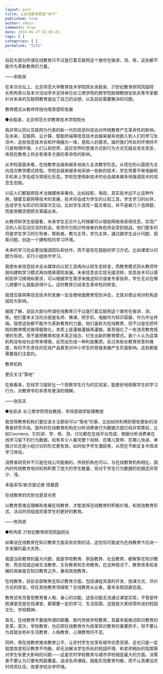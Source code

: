 ```yaml
---
layout: post
title: 让在线教育更接“地气”
published: true
author: admin
comments: true
date: 2014-06-27 02:06:26
tags: [ ]
categories: [ ]
permalink: "5131"
---
```

目前大部分所谓在线教育只不过是打着互联网这个旗号在做讲、测、练，这些都不能作为革新教育的力量。

——余胜泉

在本次论坛上，北京师范大学教育技术学院院长余胜泉、21世纪教育研究院副院长熊丙奇以及本次活动学术支持单位长江商学院的商学院助理教授张凯夫等专家都针对未来的互联网教育提出了自己的设想，以及目前需要解决的问题。

教育模式从教师传授向情景感知发展

●余胜泉，北京师范大学教育技术学院院长

我非常认同以互联网为代表的新一代的信息科技会对传统教育产生革命性的影响。在未来，互联网、云计算、智能终端等信息技术会越来越多地嵌入到人们的学习生活中，这些信息技术会和环境融为一体，感知人的需求。届时我们所处的环境将不只是物理环境，人们认知世界、适应世界的思维方式和行为方式无疑会发生改变，体现在教育上将会有很多方面的革命性的影响。

从学校层面来看，在线教育会越来越多地纳入主流教学形态，从现在的以面授为主向混合教学模式转型。学校会越来越多地采纳一些新的技术，学生带着平板电脑和手机来上学会成为常规化形态。学校在使用新技术时也会越来越多地强调技术的信息生态观。

以前人们都是把技术当做媒体来看待，比如投影、电视，其实技术远不止这种作用，随着互联网等技术的发展，技术将会成为学生的认知工具，学生学习的伙伴，达成学生与知识的深层次互动。比如学生读完一篇文章后，并不是做几个选择题，而是用概念图把文章画出来。

从教师和学生层面看，未来学生无论什么时候都可以借助网络来获得信息，实现广泛的人际互动交流的机会。老师作为知识传授者的角色将会受到挑战，他们更多的将是学生学习的引导者、帮助者。教为主导，学为主体，通过跟学生设计问题、探索问题，创造一个建构性的学习环境。

未来的学习也会更加强调团队和协作，而不是现在鼓励的学习方式。比如课堂以问题为导向，实行小组协作学习。

我想未来信息技术会从媒体向认知工具再向认知生态转变，而教育模式则从教师传授向建构学习模式再向情景感知发展。未来信息会实现无缝流转，信息技术可以感知到学习情境和需求，可以根据学生需求来推送知识或者专家指导，学生无论在哪儿想要什么就能获得什么。这时教育已经发生革命性的转变。

我想互联网等信息技术的发展一定会使地面教育受到冲击，尤其对商业培训机构造成较大影响。

据我了解，目前大部分所谓在线教育只不过是打着互联网这个旗号在做讲、测、练。他们基本关注的点就是名师、微课，把手机、电脑作为知识容器，作为作业终端。我想这些都不能作为革新教育的力量，他们虽称为在线教育，但不过是在把传统的教育模式做得极致化，本质上是灌输灌输再灌输，甚至强化了一些违背教育规律的东西，而不是把教育和技术真正结合，衍生出新的教育模式。我个人认为这类机构没有给社会带来增值，反而会形成一种利益集团，反过来助长教育改革的难度，有的不负责任的在线产品甚至对中小学生的思维发展产生负面影响。这些都是需要我们注意的。

教育机构

更应关注“落地”

在我看来，在线学习就好比一个观察学生行为的实验室，能更好地观察学生的学习行为，对教育学的本质有更深的理解。

——张凯夫

●张凯夫 长江商学院常驻教授、市场营销学助理教授

我觉得教育机构们更应该关注那些可以“落地”的事，比如如何利用好那些更新的消费者研究手段。国外的在线教育机构在分析消费者行为数据方面已经非常靠前，比如Coursera，它的讲、学、练、测、讨论都在在线平台完成，根据分析消费者在线学习留下的行为数据，如有多少人看完整个视频、在哪儿暂停、在哪儿快进、单独讨论还是小组讨论的形式更有效，如何给予学生激励等，从而在不断反复中改进学习体验。

消费者研究并不只是在线公司能做的，传统机构也可以。与在线教育机构相比，国内的传统教育培训机构积累了庞大的学生数量，但对于学生行为数据的挖掘还非常少、浅。

本版采写/新京报记者 缪晨霞

在线教育的优势也是其劣势

以教育思维去理解和发展在线教育，才能发挥在线教育的积极价值，和其他教育形式、活动共同组成完善学生的更好的教育。

——熊丙奇

●熊丙奇 21世纪教育研究院副院长

如果说在线教育在知识教育方面具有优势的话，这恰恰可能成为在线教育今后进一步发展的最大劣势。

我国当前教育的最大问题，就是学校教育、家庭教育、社会教育，都聚焦在知识教育，而忽视或边缘生活教育、生存教育和生命教育。在这种情况下，教育改革和发展的突破是在知识教育之外，重视其他教育。

在线教育，目前全部聚焦在知识教育方面，包括课程资源的开发，授课方式、评价方式的转变。但在其他教育领域呢？在线教育从业者，基本采取回避态度。

教育还有完善受教育者人格、身心的功能，这些功能无法通过课堂实现，不管是传统课堂还是在线课堂，都需要一定的学习、生活氛围，这就是大家经常所说的校园文化、学校精神。

首先，在线教育不要提所谓的颠覆、取代传统学校教育，其最多能推动知识教育的变革。其次，学校教育，也应把在线教育作为改革知识教育的重要抓手，但不要认为其就会弥补生活教育、人格教育、心理教育的不足。

同样，用在线教育推进教育公平，让农村学生也享有城市优质资源，这也只能一定程度改变知识教育不均衡，却无法解决学生所处的校园环境、和老师相处的氛围等对学生有更大影响的问题——这是农村学校教育与城市学校相差最大的方面。决策者不要认为只要有网路覆盖，送进名师课程，就能实现教育均衡，而不认真建设农村师资队伍，改善学校办学环境。